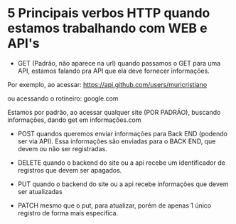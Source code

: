 # 5 Principais verbos HTTP quando estamos trabalhando com WEB e API's

- GET (Padrão, não aparece na url)
quando passamos o GET para uma API, estamos falando pra API que ela deve fornecer informações.

Por exemplo, ao acessar: https://api.github.com/users/muricristiano

ou acessando o rotineiro: google.com

Estamos por padrão, ao acessar qualquer site (POR PADRÃO), buscando informações, dando get em informações.com

- POST
quandos queremos enviar informações para Back END (podendo ser via API).
Essa informações são enviadas para o BACK END, que devem ou não ser registradas.

- DELETE
quando o backend do site ou a api recebe um identificador de registros que devem ser apagados.

- PUT
quando o backend do site ou a api recebe informações que devem ser atualizadas

- PATCH
mesmo que o put, para atualizar, porém de apenas 1 único registro de forma mais específica.


